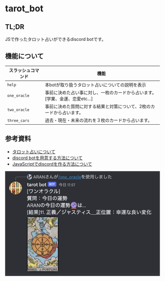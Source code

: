 # tarot_bot
## TL;DR
JSで作ったタロット占いができるdiscord botです。

## 機能について
| スラッシュコマンド | 機能 |
| --- | --- |
| `help` | 本botが取り扱うタロット占いについての説明を表示 |
| `one_oracle` | 事前に決めた占い事に対し、一枚のカードから占います。[学業、金運、恋愛etc…] |
| `two_oracle` | 事前に決めた質問に対する結果と対策について、2枚のカードから占います。 |
| `three_cars` | 過去・現在・未来の流れを３枚のカードから占います。 |


## 参考資料
- [タロット占いについて](https://atelier365.net/blog/tarot-spread/)
- [discord botを用意する方法について](https://qiita.com/1ntegrale9/items/cb285053f2fa5d0cccdf)
- [JavaScriptでdiscordを作る方法について](https://discordjs.guide/#before-you-begin)

![demo](img/screencapture.png "demo")